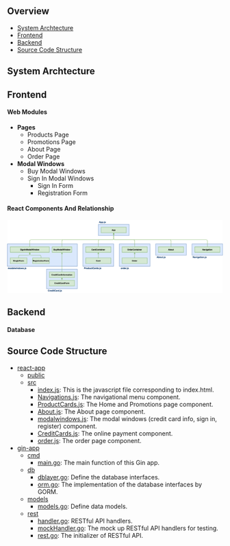 ## Overview 
- [System Archtecture]()
- [Frontend]()
- [Backend]()
- [Source Code Structure]()

## System Archtecture

## Frontend
#### Web Modules
- **Pages**
   - Products Page
   - Promotions Page
   - About Page
   - Order Page
- **Modal Windows**
   - Buy Modal Windows
   - Sign In Modal Windows
      - Sign In Form
      - Registration Form

#### React Components And Relationship
![](../img/component.png)

## Backend
#### Database

## Source Code Structure
- [react-app](../react-app)
   - [public](../react-app/public)
   - [src](../react-app/src)
      - [index.js](../react-app/src/index.js): This is the javascript file corresponding to index.html.
      - [Navigations.js](../react-app/src/Navigations.js): The navigational menu component.
      - [ProductCards.js](../react-app/src/ProductCards.js): The Home and Promotions page component.
      - [About.js](../react-app/src/About.js): The About page component.
      - [modalwindows.js](../react-app/src/modalwindows.js): The modal windows (credit card info, sign in, register) component.
      - [CreditCards.js](../react-app/src/CreditCards.js): The online payment component.
      - [order.js](../react-app/src/order.js): The order page component.
- [gin-app]()
   - [cmd]()
      - [main.go](): The main function of this Gin app.
   - [db]()
      - [dblayer.go](): Define the database interfaces.
      - [orm.go](): The implementation of the database interfaces by GORM.
   - [models]()
      - [models.go](): Define data models.
   - [rest]()
      - [handler.go](): RESTful API handlers.
      - [mockHandler.go](): The mock up RESTful API handlers for testing.
      - [rest.go](): The initializer of RESTful API.
